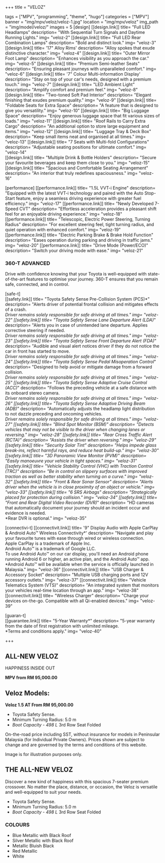 +++
title = "VELOZ"

tags = ["MPV", "programming", "theme", "hugo"]
categories = ["MPV"]
banner = "img/mpv/veloz/veloz-1.jpg"
location = "img/mpv/veloz"
img_path = "img/model/veloz/"
images = 5
[design]
   [[design.link]]
     title= "Full LED Headlamps"
     description= "With Sequential Turn Signals and Daytime Running Lights."
     img= "veloz-2"
   [[design.link]]
     title= "Full LED Rear Combination Lamps"
     description= "Bold and distinct look."
     img= "veloz-3"
   [[design.link]]
     title= '17" Alloy Rims'
     description= "Alloy spokes that exude distinctive character."
     img= "veloz-4"
   [[design.link]]
     title= "Outer Mirror Foot Lamp"
     description= "Enhances visibility as you approach the car."
     img= "veloz-5"
   [[design.link]]
     title= "Premium Semi-leather Seats"
     description= "Ensuring pleasant journeys with unparalleled comfort."
     img= "veloz-6"
   [[design.link]]
     title= '7" Colour Multi-information Display'
     description= "Stay on top of your car's needs, designed with a premium touch."
     img= "veloz-7"
   [[design.link]]
     title= "LED Ambient Light"
     description= "Amplify comfort and premium feel."
     img= "veloz-8"
   [[design.link]]
     title= "Two-toned Soft Pad Interior"
     description= "Elegant finishing that exudes premium quality."
     img= "veloz-9"
   [[design.link]]
     title= "Foldable Seats for Extra Space"
     description= "A feature that is designed to give you versatility."
     img= "veloz-10"
   [[design.link]]
     title= "Big Luggage Space"
     description= "Enjoy generous luggage space that fit various sizes of loads."
     img= "veloz-11"
   [[design.link]]
     title= "Roof Rails to Carry Extra Cargo"
     description= "An additional option to store large equipment and items."
     img= "veloz-12"
   [[design.link]]
     title= "Luggage Tray & Deck Box"
     description= "Keep small items neat and organised at all times."
     img= "veloz-13"
   [[design.link]]
     title= "7 Seats with Multi-fold Configurations"
     description= "Adjustable seating positions for ultimate comfort."
     img= "veloz-14"   
   [[design.link]]
     title= "Multiple Drink & Bottle Holders"
     description= "Secure your favourite beverages and keep them close to you."
     img= "veloz-15"
   [[design.link]]
     title= "Spacious and Comfortable Seating Arrangement"
     description= "An interior that truly redefines spaciousness."
     img= "veloz-16"  
 
[performance]
   [[performance.link]]
     title= "1.5L VVT-i Engine"
     description= "Equipped with the latest VVT-i technology and paired with the Auto Stop-Start feature, enjoy a seamless driving experience with greater fuel efficiency."
     img= "veloz-17"
   [[performance.link]]
     title= "Newly Developed 7-Speed CVT"
     description= "Effortless acceleration provides a pleasant shift feel for an enjoyable driving experience."
     img= "veloz-18"
   [[performance.link]]
     title= "Telescopic, Electric Power Steering, Turning Radius"
     description= "For excellent steering feel, tight turning radius, and quiet operation with enhanced comfort."
     img= "veloz-19"
   [[performance.link]]
     title= "Electric Parking Brake & Brake Hold Function"
     description= "Eases operation during parking and driving in traffic jams."
     img= "veloz-20"
   [[performance.link]]
     title= "Drive Mode (Power/ECO)"
     description= "Switch your driving mode with ease."
     img= "veloz-21"


### 360-T ADVANCED
Drive with confidence knowing that your Toyota is well-equipped with state-of-the-art features to optimise your journey. 360-T ensures that you remain safe, connected, and in control.

[safe-t]  
   [[safety.link]]
     title= "Toyota Safety Sense Pre-Collision System (PCS)*"
     description= "Alerts driver of potential frontal collision and mitigates effects of a crash.
<br>*Driver remains solely responsible for safe driving at all times."
     img= "veloz-22"
   [[safety.link]]
     title= "Toyota Safety Sense Lane Departure Alert (LDA)*"
     description= "Alerts you in case of unintended lane departure. Applies corrective steering if needed.
<br>*Driver remains solely responsible for safe driving at all times."
     img= "veloz-23"
   [[safety.link]]
     title= "Toyota Safety Sense Front Departure Alert (FDA)*"
     description= "Audible and visual alert notices driver if they do not notice the car in front has started to move.
<br>*Driver remains solely responsible for safe driving at all times."
     img= "veloz-24"
   [[safety.link]]
     title= "Toyota Safety Sense Pedal Misoperation Control*"
     description= "Designed to help avoid or mitigate damage from a forward collision.
<br>*Driver remains solely responsible for safe driving at all times."
     img= "veloz-25"
   [[safety.link]]
     title= "Toyota Safety Sense Adaptive Cruise Control (ACC)*"
     description= "Follows the preceding vehicle at a safe distance with its onboard stereo camera.
<br>*Driver remains solely responsible for safe driving at all times."
     img= "veloz-26"
   [[safety.link]]
     title= "Toyota Safety Sense Adaptive Driving Beam (ADB)*"
     description= "Automatically adjusts the headlamp light distribution to not dazzle preceding and oncoming vehicles.
<br>*Driver remains solely responsible for safe driving at all times."
     img= "veloz-27"
   [[safety.link]]
     title= "Blind Spot Monitor (BSM)"
     description= "Detects vehicles that may not be visible to the driver when changing lanes or reversing."
     img= "veloz-28"
   [[safety.link]]
     title= "Rear Cross Traffic Alert (RCTA)"
     description= "Assists the driver when reversing."
     img= "veloz-29"
   [[safety.link]]
     title= "Security Solar Tint"
     description= "Helps impede glass break-ins, reflect harmful rays, and reduce heat build-up."
     img= "veloz-30"
   [[safety.link]]
     title= "3D Panoramic View Monitor (PVM)"
     description= "Easily manoeuvre your vehicle in tight spaces."
     img= "veloz-31"
   [[safety.link]]
     title= "Vehicle Stability Control (VHC) with Traction Control (TRC)"
     description= "Be in control on slippery surfaces with improved traction as well as better stability when turning on a curve."
     img= "veloz-32"
   [[safety.link]]
     title= "Front & Rear Sonar Sensor"
     description= "Alerts driver when the vehicle is in close proximity of an object or vehicle."
     img= "veloz-33"
   [[safety.link]]
     title= "6 SRS Airbags"
     description= "Strategically placed for protection during collision."
     img= "veloz-34"
   [[safety.link]]
     title= "Front and Rear Digital Video Recorder (DVR)*"
     description= "HD cameras that automatically document your journey should an incident occur and evidence is needed.
<br>*Rear DVR is optional."
     img= "veloz-35"


[connectivi-t]
   [[connectivit.link]]
     title= '9" Display Audio with Apple CarPlay & Android Auto™ Wireless Connectivity*'
     description= "Navigate and play your favourite tunes with ease through wired or wireless connection.
<br>Apple CarPlay is a trademark of Apple Inc.
<br>Android Auto™ is a trademark of Google LLC.
<br>To use Android Auto™ on our car display, you'll need an Android phone running Android 6 or higher, an active plan, and the Android Auto™ app.
<br>*Android Auto™ will be available when the service is officially launched in Malaysia."
     img= "veloz-36"
   [[connectivit.link]]
     title= "USB Charger & Accessory Socket"
     description= "Multiple USB charging ports and 12V accessory outlets."
     img= "veloz-37"
   [[connectivit.link]]
     title= "Vehicle Telematics System (VTS)"
     description= "An integrated system that monitors your vehicles real-time location through an app."
     img= "veloz-38"
   [[connectivit.link]]
     title= "Wireless Charger"
     description= "Charge your devices on-the-go. Compatible with all Qi-enabled devices."
     img= "veloz-39"
     

[guaran-t]  
   [[guarantee.link]]
     title= "5-Year Warranty*"
     description= "5-year warranty from the date of first registration with unlimited mileage.
<br>*Terms and conditions apply."
     img= "veloz-40"


+++
## ALL-NEW VELOZ

HAPPINESS
INSIDE OUT

**MPV from RM 95,000.00**

## Veloz Models:

**Veloz 1.5 AT  From RM 95,000.00**
- Toyota Safety Sense.
- Minimum Turning Radius: 5.0 m
- *Boot Capacity - 498 L*
   3rd Row Seat Folded

On-the-road price including SST, without insurance for models in Peninsular Malaysia (for Individual Private Owners).
Prices shown are subject to change and are governed by the terms and conditions of this website.

Image is for illustration purposes only.
 
## THE ALL-NEW VELOZ
Discover a new kind of happiness with this spacious 7-seater premium crossover. No matter the place, distance, or occasion, the Veloz is versatile and well-equipped to suit your needs.

- Toyota Safety Sense.
- Minimum Turning Radius: 5.0 m
- *Boot Capacity - 498 L*
   3rd Row Seat Folded

### COLOURS
- Blue Metallic with Black Roof
- Silver Metallic with Black Roof
- Metallic Bluish Black
- Red Metallic
- White
